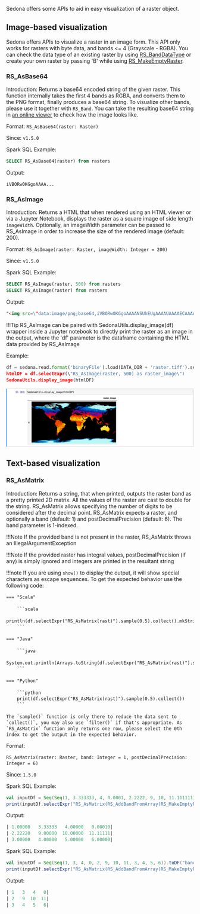 Sedona offers some APIs to aid in easy visualization of a raster object.

## Image-based visualization
Sedona offers APIs to visualize a raster in an image form. This API only works for rasters with byte data, and bands <= 4 (Grayscale - RGBA). You can check the data type of an existing raster by using [RS_BandDataType](../Raster-operators/#rs_bandpixeltype) or create your own raster by passing 'B' while using [RS_MakeEmptyRaster](../Raster-loader/#rs_makeemptyraster).

### RS_AsBase64
Introduction: Returns a base64 encoded string of the given raster. This function internally takes the first 4 bands as RGBA, and converts them to the PNG format, finally produces a base64 string. To visualize other bands, please use it together with `RS_Band`. You can take the resulting base64 string in [an online viewer](https://base64-viewer.onrender.com/) to check how the image looks like.

Format: `RS_AsBase64(raster: Raster)`

Since: `v1.5.0`

Spark SQL Example:

```sql
SELECT RS_AsBase64(raster) from rasters
```

Output:

```
iVBORw0KGgoAAAA...
```

### RS_AsImage
Introduction: Returns a HTML that when rendered using an HTML viewer or via a Jupyter Notebook, displays the raster as a square image of side length `imageWidth`. Optionally, an imageWidth parameter can be passed to RS_AsImage in order to increase the size of the rendered image (default: 200).

Format: `RS_AsImage(raster: Raster, imageWidth: Integer = 200)`

Since: `v1.5.0`

Spark SQL Example:

```sql
SELECT RS_AsImage(raster, 500) from rasters
SELECT RS_AsImage(raster) from rasters
```

Output:

```html
"<img src=\"data:image/png;base64,iVBORw0KGgoAAAANSUhEUgAAAAUAAAAECAAAAABjWKqcAAAAIElEQVR42mPgPfGfkYUhhfcBNw+DT1KihS6DqLKztjcATWMFp9rkkJgAAAAASUVORK5CYII=\" width=\"200\" />";
```

!!!Tip
    RS_AsImage can be paired with SedonaUtils.display_image(df) wrapper inside a Jupyter notebook to directly print the raster as an image in the output, where the 'df' parameter is the dataframe containing the HTML data provided by RS_AsImage

Example:

```python
df = sedona.read.format('binaryFile').load(DATA_DIR + 'raster.tiff').selectExpr(\"RS_FromGeoTiff(content) as raster\")
htmlDF = df.selectExpr(\"RS_AsImage(raster, 500) as raster_image\")
SedonaUtils.display_image(htmlDF)
```

![Output](../../image/DisplayImage.png)

## Text-based visualization

### RS_AsMatrix

Introduction: Returns a string, that when printed, outputs the raster band as a pretty printed 2D matrix. All the values of the raster are cast to double for the string. RS_AsMatrix allows specifying the number of digits to be considered after the decimal point.
RS_AsMatrix expects a raster, and optionally a band (default: 1) and postDecimalPrecision (default: 6). The band parameter is 1-indexed.

!!!Note
    If the provided band is not present in the raster, RS_AsMatrix throws an IllegalArgumentException

!!!Note
    If the provided raster has integral values, postDecimalPrecision (if any) is simply ignored and integers are printed in the resultant string

!!!note
    If you are using `show()` to display the output, it will show special characters as escape sequences. To get the expected behavior use the following code:

    === "Scala"

        ```scala
        println(df.selectExpr("RS_AsMatrix(rast)").sample(0.5).collect().mkString("\n"))
        ```
    
    === "Java"
    
        ```java
        System.out.println(Arrays.toString(df.selectExpr("RS_AsMatrix(rast)").sample(0.5).collect()))
        ```
    
    === "Python"
    
        ```python
        print(df.selectExpr("RS_AsMatrix(rast)").sample(0.5).collect())
        ```

    The `sample()` function is only there to reduce the data sent to `collect()`, you may also use `filter()` if that's appropriate. As `RS_AsMatrix` function only returns one row, please select the 0th index to get the output in the expected behavior.

Format: 

```
RS_AsMatrix(raster: Raster, band: Integer = 1, postDecimalPrecision: Integer = 6)
```

Since: `1.5.0`

Spark SQL Example: 

```scala
val inputDf = Seq(Seq(1, 3.333333, 4, 0.0001, 2.2222, 9, 10, 11.11111111, 3, 4, 5, 6)).toDF("band")
print(inputDf.selectExpr("RS_AsMatrix(RS_AddBandFromArray(RS_MakeEmptyRaster(1, 'd', 4, 3, 0, 0, 1, -1, 0, 0, 0), band, 1, 0))").sample(0.5).collect()(0))
```

Output:

```sql
| 1.00000   3.33333   4.00000   0.00010|
| 2.22220   9.00000  10.00000  11.11111|
| 3.00000   4.00000   5.00000   6.00000|
```

Spark SQL Example:

```scala
val inputDf = Seq(Seq(1, 3, 4, 0, 2, 9, 10, 11, 3, 4, 5, 6)).toDF("band")
print(inputDf.selectExpr("RS_AsMatrix(RS_AddBandFromArray(RS_MakeEmptyRaster(1, 'i', 4, 3, 0, 0, 1, -1, 0, 0, 0), band, 1, 0))").sample(0.5).collect()(0))
```

Output:
```sql
| 1   3   4   0|
| 2   9  10  11|
| 3   4   5   6|
```

